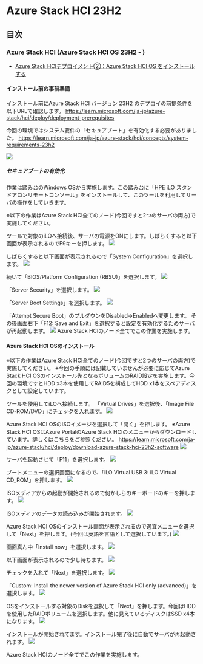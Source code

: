 # Azure Stack HCI 23H2


## 目次
### Azure Stack HCI (Azure Stack HCI OS 23H2 - )
- [Azure Stack HCIデプロイメント②：Azure Stack HCI OS をインストールする](../installation02)  

#### インストール前の事前準備
インストール前にAzure Stack HCI バージョン 23H2 のデプロイの前提条件を以下URLで確認します。
https://learn.microsoft.com/ja-jp/azure-stack/hci/deploy/deployment-prerequisites

今回の環境ではシステム要件の「セキュアブート」を有効化する必要がありました。
https://learn.microsoft.com/ja-jp/azure-stack/hci/concepts/system-requirements-23h2

![](pics/youken.PNG)

##### セキュアブートの有効化
作業は踏み台のWindows OSから実施します。この踏み台に「HPE iLO スタンドアロンリモートコンソール」をインストールして、このツールを利用してサーバの操作をしていきます。

※以下の作業はAzure Stack HCI全てのノード(今回ですと2つのサーバの両方)で実施してください。

ツールで対象のiLOへ接続後、サーバの電源をONにします。しばらくすると以下画面が表示されるのでF9キーを押します。
![](pics/02.PNG)

しばらくすると以下画面が表示されるので「System Configuration」を選択します。
![](pics/03.PNG)

続いて「BIOS/Platform Configuration (RBSU)」を選択します。
![](pics/04.PNG)

「Server Security」を選択します。
![](pics/05.PNG)

「Server Boot Settings」を選択します。
![](pics/06.PNG)

「Attempt Secure Boot」のプルダウンをDisabled→Enabledへ変更します。
その後画面右下「F12: Save and Exit」を選択すると設定を有効化するためサーバが再起動します。
![](pics/07.PNG)
Azure Stack HCIのノード全てでこの作業を実施します。

#### Azure Stack HCI OSのインストール
※以下の作業はAzure Stack HCI全てのノード(今回ですと2つのサーバの両方)で実施してください。
※今回の手順には記載していませんが必要に応じてAzure Stack HCI OSのインストール先となるボリュームのRAID設定を実施します。今回の環境ですとHDD x3本を使用してRAID5を構成してHDD x1本をスペアディスクとして設定しています。

ツールを使用してiLOへ接続します。
「Virtual Drives」を選択後、「Image File CD-ROM/DVD」にチェックを入れます。
![](pics/00.PNG)

Azure Stack HCI OSのISOイメージを選択して「開く」を押します。
※Azure Stack HCI OSはAzure PortalのAzure Stack HCIのメニューからダウンロードしています。詳しくはこちらをご参照ください。
https://learn.microsoft.com/ja-jp/azure-stack/hci/deploy/download-azure-stack-hci-23h2-software
![](pics/01.PNG)

サーバを起動させて「F11」を選択します。
![](pics/08.PNG)

ブートメニューの選択画面になるので、「iLO Virtual USB 3: iLO Virtual CD_ROM」を押します。
![](pics/09.PNG)

ISOメディアからの起動が開始されるので何かしらのキーボードのキーを押します。
![](pics/10.PNG)

ISOメディアのデータの読み込みが開始されます。
![](pics/11.PNG)

Azure Stack HCI OSのインストール画面が表示されるので適宜メニューを選択して「Next」を押します。(今回は英語を言語として選択しています。)
![](pics/12.PNG)

画面真ん中「Install now」を選択します。
![](pics/13.PNG)

以下画面が表示されるので少し待ちます。
![](pics/14.PNG)

チェックを入れて「Next」を選択します。
![](pics/15.PNG)

「Custom: Install the newer version of Azure Stack HCI only (advanced)」を選択します。
![](pics/16.PNG)

OSをインストールする対象のDiskを選択して「Next」を押します。今回はHDD を使用したRAIDボリュームを選択します。他に見えているディスクはSSD x4本になります。
![](pics/17.PNG)

インストールが開始されてます。インストール完了後に自動でサーバが再起動されます。
![](pics/18.PNG)

Azure Stack HCIのノード全てでこの作業を実施します。
